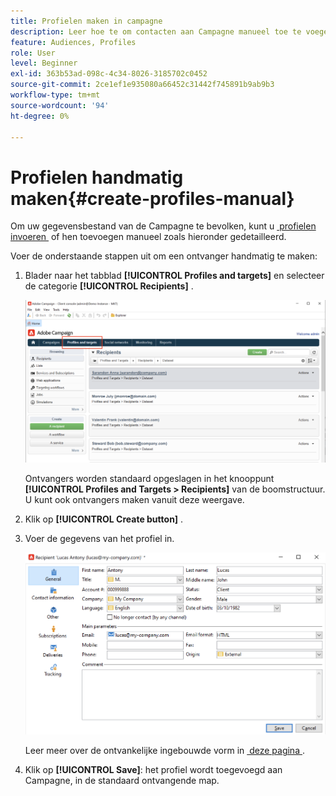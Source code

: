 ```yaml
---
title: Profielen maken in campagne
description: Leer hoe te om contacten aan Campagne manueel toe te voegen
feature: Audiences, Profiles
role: User
level: Beginner
exl-id: 363b53ad-098c-4c34-8026-3185702c0452
source-git-commit: 2ce1ef1e935080a66452c31442f745891b9ab9b3
workflow-type: tm+mt
source-wordcount: '94'
ht-degree: 0%

---
```


# Profielen handmatig maken{#create-profiles-manual}

Om uw gegevensbestand van de Campagne te bevolken, kunt u [&#x200B; profielen invoeren &#x200B;](import-profiles.md) of hen toevoegen manueel zoals hieronder gedetailleerd.

Voer de onderstaande stappen uit om een ontvanger handmatig te maken:

1. Blader naar het tabblad **[!UICONTROL Profiles and targets]** en selecteer de categorie **[!UICONTROL Recipients]** .

   ![](assets/profiles-and-targets.png)

   Ontvangers worden standaard opgeslagen in het knooppunt **[!UICONTROL Profiles and Targets > Recipients]** van de boomstructuur. U kunt ook ontvangers maken vanuit deze weergave.

1. Klik op **[!UICONTROL Create button]** .
1. Voer de gegevens van het profiel in.

   ![](assets/new-recipient.png)

   Leer meer over de ontvankelijke ingebouwde vorm in [&#x200B; deze pagina &#x200B;](view-profiles.md#edit-a-profiles).

1. Klik op **[!UICONTROL Save]**: het profiel wordt toegevoegd aan Campagne, in de standaard ontvangende map.
